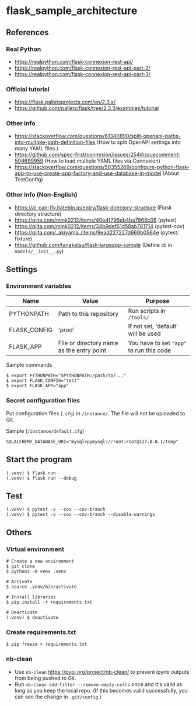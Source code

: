 # flask_sample_architecture

## References

### Real Python

- https://realpython.com/flask-connexion-rest-api/
- https://realpython.com/flask-connexion-rest-api-part-2/
- https://realpython.com/flask-connexion-rest-api-part-3/

### Official tutorial

- https://flask.palletsprojects.com/en/2.3.x/
- https://github.com/pallets/flask/tree/2.3.3/examples/tutorial

### Other info

- https://stackoverflow.com/questions/61340890/split-openapi-paths-into-multiple-path-definition-files (How to split OpenAPI settings into many YAML files.)
- https://github.com/spec-first/connexion/issues/254#issuecomment-504699959 (How to load multiple YAML files via Connexion)
- https://stackoverflow.com/questions/50355269/configure-python-flask-app-to-use-create-app-factory-and-use-database-in-model (About TestConfig)

### Other info (Non-English)

- https://ai-can-fly.hateblo.jp/entry/flask-directory-structure (Flask directory structure)
- https://qiita.com/mink0212/items/40e4f796eb4ba7868c08 (pytest)
- https://qiita.com/mink0212/items/34b9def61d58ab781714 (pytest-cov)
- https://qiita.com/_akiyama_/items/9ead227227d669b0564e (pytest: fixture)
- https://github.com/tanakatsu/flask-largeapp-sample (Define `db` in `models/__init__.py`)

## Settings

### Environment variables

Name|Value|Purpose
---|---|---
PYTHONPATH|Path to this repository|Run scripts in `/tools/`
FLASK_CONFIG|'prod'|If not set, 'default' will be used
FLASK_APP|File or directory name as the entry point|You have to set `"app"` to run this code

Sample commands
```
$ export PYTHONPATH="$PYTHONPATH:/path/to/..."
$ export FLASK_CONFIG="test"
$ export FLASK_APP="app"
```

### Secret configuration files

Put configuration files (`.cfg`) in `/instance/`. The file will not be uploaded to Git.

Sample (`/instance/default.cfg`)
```
SQLALCHEMY_DATABASE_URI="mysql+pymysql://root:root@127.0.0.1/temp"
```

## Start the program

```
(.venv) $ flask run 
(.venv) $ flask run --debug
```

## Test

```
(.venv) $ pytest -v --cov --cov-branch
(.venv) $ pytest -v --cov --cov-branch --disable-warnings
```

## Others

### Virtual environment

```
# Create a new environment
$ git clone 
$ python3 -m venv .venv

# Activate
$ source .venv/bin/activate

# Install libraries
$ pip install -r requirements.txt

# Deactivate
(.venv) $ deactivate
```

### Create requirements.txt

```
$ pip freeze > requirements.txt  
```

### nb-clean

- Use `nb-clean` https://pypi.org/project/nb-clean/ to prevent ipynb outputs from being pushed to Git.
- Run `nb-clean add-filter --remove-empty-cells` once and it's valid as long as you keep the local repo. (If this becomes valid successfully, you can see the change in `.git/config`.)